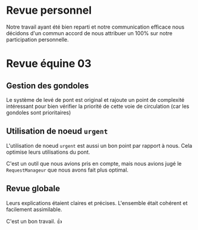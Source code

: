 # Revue personnel

Notre travail ayant été bien reparti et notre communication efficace nous décidons d'un commun accord de nous attribuer un 100% sur notre participation personnelle.

# Revue équine 03

## Gestion des gondoles

Le système de levé de pont est original et rajoute un point de complexité intéressant pour bien vérifier la priorité de cette voie de circulation (car les gondoles sont prioritaires)

## Utilisation de noeud `urgent`

L'utilisation de noeud `urgent` est aussi un bon point par rapport à nous. Cela optimise leurs utilisations du pont. 

C'est un outil que nous avions pris en compte, mais nous avions jugé le `RequestManageur` que nous avons fait plus optimal.

## Revue globale

Leurs explications étaient claires et précises. L'ensemble était cohérent et facilement assimilable. 

C'est un bon travail. :+1:

